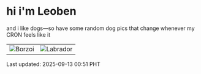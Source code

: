 # hi i'm Leoben

and i like dogs—so have some random dog pics that change whenever my CRON feels like it

|  |  |
|--------|----------|
| ![Borzoi](https://random-dog-vercel.vercel.app/api/random-borzoi?v=1757695889) | ![Labrador](https://random-dog-vercel.vercel.app/api/random-labrador?v=1757695889) |

Last updated: 2025-09-13 00:51 PHT
